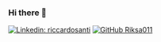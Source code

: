 ### Hi there 👋


[![Linkedin: riccardosanti](https://img.shields.io/badge/-thaianebraga-blue?style=flat-square&logo=Linkedin&logoColor=white&link=https://www.linkedin.com/in/riccardo-santi/)](https://www.linkedin.com/in/riccardo-santi/)
[![GitHub Riksa011](https://img.shields.io/github/followers/Riksa011?style=social)](https://github.com/Riksa011/)
<!--
**Riksa011/Riksa011** is a ✨ _special_ ✨ repository because its `README.md` (this file) appears on your GitHub profile.

Here are some ideas to get you started:

- 🔭 I’m currently working on ...
- 🌱 I’m currently learning ...
- 👯 I’m looking to collaborate on ...
- 🤔 I’m looking for help with ...
- 💬 Ask me about ...
- 📫 How to reach me: ...
- 😄 Pronouns: ...
- ⚡ Fun fact: ...
-->
